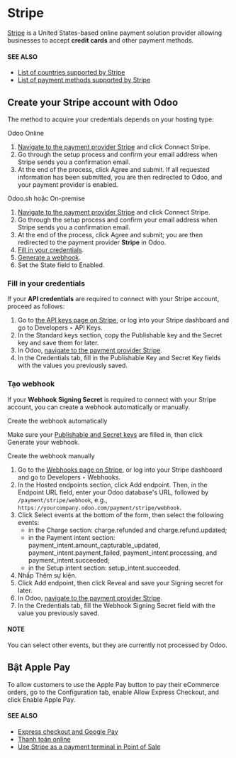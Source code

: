 # Stripe

[Stripe](https://stripe.com/) is a United States-based online payment solution provider allowing
businesses to accept **credit cards** and other payment methods.

#### SEE ALSO
- [List of countries supported by Stripe](https://stripe.com/global)
- [List of payment methods supported by Stripe](https://stripe.com/payments/payment-methods)

## Create your Stripe account with Odoo

The method to acquire your credentials depends on your hosting type:

Odoo Online

1. [Navigate to the payment provider Stripe](./#payment-providers-supported-providers) and
   click Connect Stripe.
2. Go through the setup process and confirm your email address when Stripe sends you a
   confirmation email.
3. At the end of the process, click Agree and submit. If all requested information
   has been submitted, you are then redirected to Odoo, and your payment provider is enabled.

Odoo.sh hoặc On-premise

1. [Navigate to the payment provider Stripe](./#payment-providers-supported-providers) and
   click Connect Stripe.
2. Go through the setup process and confirm your email address when Stripe sends you a
   confirmation email.
3. At the end of the process, click Agree and submit; you are then redirected to
   the payment provider **Stripe** in Odoo.
4. [Fill in your credentials](#stripe-api-keys).
5. [Generate a webhook](#stripe-webhook).
6. Set the State field to Enabled.

<a id="stripe-api-keys"></a>

### Fill in your credentials

If your **API credentials** are required to connect with your Stripe account, proceed as follows:

1. Go to [the API keys page on Stripe](https://dashboard.stripe.com/account/apikeys), or log into
   your Stripe dashboard and go to Developers ‣ API Keys.
2. In the Standard keys section, copy the Publishable key and the
   Secret key and save them for later.
3. In Odoo, [navigate to the payment provider Stripe](./#payment-providers-supported-providers).
4. In the Credentials tab, fill in the Publishable Key and
   Secret Key fields with the values you previously saved.

<a id="stripe-webhook"></a>

### Tạo webhook

If your **Webhook Signing Secret** is required to connect with your Stripe account, you can create a
webhook automatically or manually.

Create the webhook automatically

Make sure your [Publishable and Secret keys](#stripe-api-keys) are filled in, then click
Generate your webhook.

Create the webhook manually

1. Go to the [Webhooks page on Stripe](https://dashboard.stripe.com/webhooks), or log into
   your Stripe dashboard and go to Developers ‣ Webhooks.
2. In the Hosted endpoints section, click Add endpoint. Then, in the
   Endpoint URL field, enter your Odoo database's URL, followed by
   `/payment/stripe/webhook`, e.g., `https://yourcompany.odoo.com/payment/stripe/webhook`.
3. Click Select events at the bottom of the form, then select the following
   events:
   - in the Charge section: charge.refunded and
     charge.refund.updated;
   - in the Payment intent section:
     payment_intent.amount_capturable_updated,
     payment_intent.payment_failed, payment_intent.processing, and
     payment_intent.succeeded;
   - in the Setup intent section: setup_intent.succeeded.
4. Nhấp Thêm sự kiện.
5. Click Add endpoint, then click Reveal and save your
   Signing secret for later.
6. In Odoo, [navigate to the payment provider Stripe](./#payment-providers-supported-providers).
7. In the Credentials tab, fill the Webhook Signing Secret field with
   the value you previously saved.

#### NOTE
You can select other events, but they are currently not processed by Odoo.

## Bật Apple Pay

To allow customers to use the Apple Pay button to pay their eCommerce orders, go to the
Configuration tab, enable Allow Express Checkout, and click
Enable Apple Pay.

#### SEE ALSO
- [Express checkout and Google Pay](./#payment-providers-express-checkout)
- [Thanh toán online](./)
- [Use Stripe as a payment terminal in Point of Sale](../../sales/point_of_sale/payment_methods/terminals/stripe.md)

